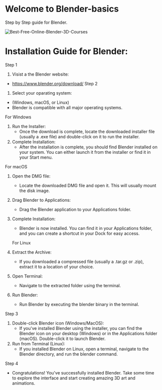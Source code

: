 # Welcome to Blender-basics
Step by Step guide for Blender.


![Best-Free-Online-Blender-3D-Courses](https://github.com/Nillufar/Blender-basics/assets/143571318/fa79b66d-2ffe-421e-8277-562207628d4d)

# Installation Guide for Blender:
Step 1
1. Visist a the Blender website:
 - https://www.blender.org/download/
Step 2 
 1. Select your oparating system:
   - (Windows, macOS, or Linux)
   - Blender is compatible with all major operating systems.

  For Windows
1. Run the Installer:
   - Once the download is complete, locate the downloaded installer file (usually a .exe file) and double-click on it to run the installer.
2. Complete Installation:
   - After the installation is complete, you should find Blender installed on your system. You can either launch it from the installer or find it in your Start menu.
  
  For macOS
1. Open the DMG file:
   - Locate the downloaded DMG file and open it. This will usually mount the disk image.
2. Drag Blender to Applications:
   - Drag the Blender application to your Applications folder.
3. Complete Installation:
   - Blender is now installed. You can find it in your Applications folder, and you can create a shortcut in your Dock for easy access.
  
   For Linux
1. Extract the Archive:
   - If you downloaded a compressed file (usually a .tar.gz or .zip), extract it to a location of your choice.
2. Open Terminal:
   - Navigate to the extracted folder using the terminal.
3. Run Blender:
   - Run Blender by executing the blender binary in the terminal.
  
Step 3
1. Double-click Blender icon (Windows/MacOS):
   - If you've installed Blender using the installer, you can find the Blender icon on your desktop (Windows) or in the Applications folder (macOS). Double-click it to launch Blender.
2. Run from Terminal (Linux):
   - If you installed Blender on Linux, open a terminal, navigate to the Blender directory, and run the blender command.

Step 4
   - Congratulations! You've successfully installed Blender. Take some time to explore the interface and start creating amazing 3D art and animations.

